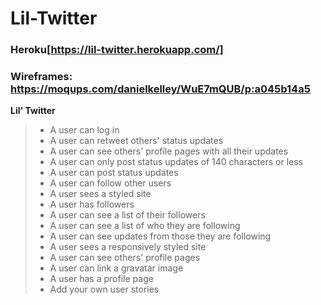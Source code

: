 # Lil-Twitter
### Heroku[https://lil-twitter.herokuapp.com/]

### Wireframes: https://moqups.com/danielkelley/WuE7mQUB/p:a045b14a5

**Lil' Twitter**
> * A user can log in
> * A user can retweet others' status updates
> * A user can see others' profile pages with all their updates
> * A user can only post status updates of 140 characters or less
> * A user can post status updates
> * A user can follow other users
> * A user sees a styled site
> * A user has followers
> * A user can see a list of their followers
> * A user can see a list of who they are following
> * A user can see updates from those they are following
> * A user sees a responsively styled site
> * A user can see others' profile pages
> * A user can link a gravatar image
> * A user has a profile page
> * Add your own user stories

